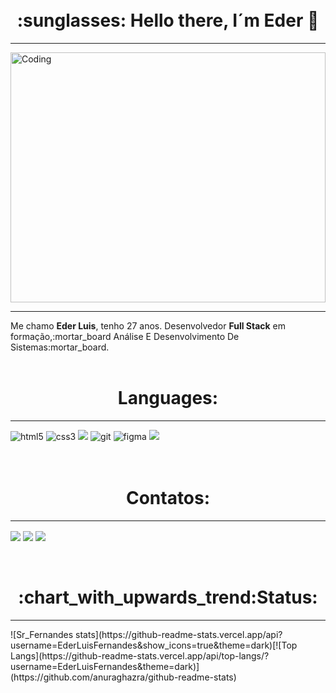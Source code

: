 <br>
<br>

<h1 align="center" border="none">:sunglasses: Hello there, I´m <b>Eder</b> 👋 </h1>
<hr>
 <img align="center" alt="Coding" width="100%" height="400px" src="https://i.pinimg.com/originals/16/89/5b/16895b231b6da505e2e4acef02a3c1fe.gif">
<hr>
Me chamo <b>Eder Luis</b>, tenho 27 anos.
Desenvolvedor <b>Full Stack</b> em formação,:mortar_board Análise E Desenvolvimento De Sistemas:mortar_board.
<br>
<br>

<h1 align="center" >Languages:</h1>
<hr>
<p align="left">
 <img src="https://img.shields.io/badge/HTML5-E34F26?style=for-the-badge&logo=html5&logoColor=white" alt="html5"/>
 <img src="https://img.shields.io/badge/CSS3-1572B6?style=for-the-badge&logo=css3&logoColor=white" alt="css3" />
 <img src="https://img.shields.io/badge/JavaScript-323330?style=for-the-badge&logo=javascript&logoColor=F7DF1E">
 <img src="https://img.shields.io/badge/GIT-E44C30?style=for-the-badge&logo=git&logoColor=white" alt="git"/>
 <img src="https://img.shields.io/badge/Figma-F24E1E?style=for-the-badge&logo=figma&logoColor=white" alt="figma" /> 
 <img src="https://img.shields.io/badge/Bootstrap-563D7C?style=for-the-badge&logo=bootstrap&logoColor=white">
 <br>
 <br>
 <br>
 <h1 align="Center">Contatos: </h1>
<hr>
 <a align="center" href="https://www.linkedin.com/in/eder-luis-fernandes/" target="_blank">
  <img  align="center" text-align="center" src="https://img.shields.io/badge/LinkedIn-0077B5?style=for-the-badge&logo=linkedin&logoColor=white"></a> 
  <a href="mailto:eder.luis.1996@hotmail.com?subject=Contratação&body=">
   <img align="center" src="https://img.shields.io/badge/Gmail-D14836?style=for-the-badge&logo=gmail&logoColor=white"></a>     
   <a href="https://wa.me/5571982035104 ">
    <img align="center" src="https://img.shields.io/badge/WhatsApp-25D366?style=for-the-badge&logo=whatsapp&logoColor=white"></a>
    <br>
    <br>
    <br>
 <h1 align="center">:chart_with_upwards_trend:Status: </h1>
 <hr>
![Sr_Fernandes stats](https://github-readme-stats.vercel.app/api?username=EderLuisFernandes&show_icons=true&theme=dark)[![Top Langs](https://github-readme-stats.vercel.app/api/top-langs/?username=EderLuisFernandes&theme=dark)](https://github.com/anuraghazra/github-readme-stats)
<br>
<br>


